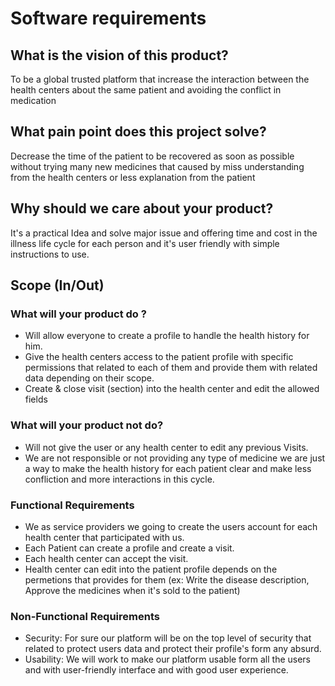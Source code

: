 
# Software requirements

## What is the vision of this product?

To be a global trusted platform that increase the interaction between the health centers about the same patient and avoiding the conflict in medication


## What pain point does this project solve?

Decrease the time of the patient to be recovered as soon as possible without trying many new medicines that caused by miss understanding from the health centers or less explanation from the patient

## Why should we care about your product?

It's a practical Idea and solve major issue and offering time and cost in the illness life cycle for each person and it's user friendly with simple instructions to use.



## Scope (In/Out)
### What will your product do ?

- Will allow everyone to create a profile to handle the  health history for him.
- Give the health centers access to the patient profile with specific permissions that related to each of them and provide them with related data depending on their scope.
- Create & close  visit (section) into the health center and edit the allowed fields


### What will your product not do?

- Will not give the user or any health center to edit any previous Visits.
- We are not responsible or not providing any type of medicine we are just a way to make the health history for each patient clear and make less confliction and more interactions in this cycle.

### Functional Requirements
- We as service providers we going to create the users account for each health center that participated with us.
- Each Patient can create a profile and create a visit.
- Each health center can accept the visit.
- Health center can edit into the patient profile  depends on the permetions that provides for them (ex: Write the disease description, Approve the medicines when it's sold to the patient)


### Non-Functional Requirements
- Security:
For sure our platform  will be on the top level of security that related to protect users data and protect their profile's form any absurd.
- Usability:
We will work to make our platform usable form all the users and with user-friendly interface and with good user experience.
